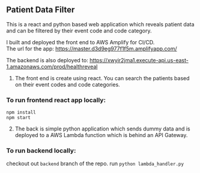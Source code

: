 ## Patient Data Filter

This is a react and python based web application which reveals patient data and can be filtered by their event code and code category.

I built and deployed the front end to AWS Amplify for CI/CD. <br />
The url for the app:  https://master.d3d9eg977f1f5m.amplifyapp.com/

The backend is also deployed to: https://xwyir2jma1.execute-api.us-east-1.amazonaws.com/prod/healthreveal

1. The front end is create using react. You can search the patients based on their event codes and code categories. 
### To run frontend react app locally:
```
npm install
npm start
```

2. The back is simple python application which sends dummy data and is deployed to a AWS Lambda function which is behind an API Gateway.
### To run backend locally:

checkout out `backend` branch of the repo.
run `python lambda_handler.py`
